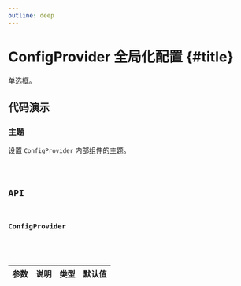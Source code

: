 ```yaml
---
outline: deep
---
```


# ConfigProvider 全局化配置 {#title}

单选框。

## 代码演示

### 主题

设置 `ConfigProvider` 内部组件的主题。

<Code path="config-provider/Theme" />

## API

### ConfigProvider

<div class="vp-table">

| 参数      | 说明 | 类型 | 默认值
| ----------- | ----------- | ----------- | ----------- |

</div>